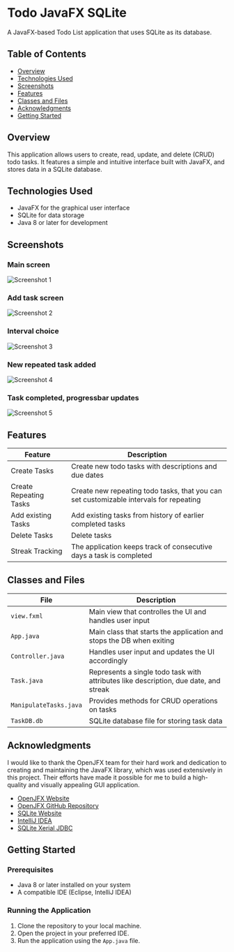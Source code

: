 ﻿# Todo JavaFX SQLite


A JavaFX-based Todo List application that uses SQLite as its database.

## Table of Contents


* [Overview](#overview)
* [Technologies Used](#technologies-used)
* [Screenshots](#screenshots)
* [Features](#features)
* [Classes and Files](#classes-and-files)
* [Acknowledgments](#acknowledgments)
* [Getting Started](#getting-started)


## Overview


This application allows users to create, read, update, and delete (CRUD) todo tasks. It features a simple and intuitive interface built with JavaFX, and stores data in a SQLite database.

## Technologies Used


* JavaFX for the graphical user interface
* SQLite for data storage
* Java 8 or later for development

## Screenshots


### Main screen
![Screenshot 1](/src/main/resources/com/todo/todojavafxsqlite/screenshots/screenshot1.png)

### Add task screen
![Screenshot 2](/src/main/resources/com/todo/todojavafxsqlite/screenshots/screenshot2.png)

### Interval choice
![Screenshot 3](/src/main/resources/com/todo/todojavafxsqlite/screenshots/screenshot3.png)

### New repeated task added
![Screenshot 4](/src/main/resources/com/todo/todojavafxsqlite/screenshots/screenshot4.png)

### Task completed, progressbar updates
![Screenshot 5](/src/main/resources/com/todo/todojavafxsqlite/screenshots/screenshot5.png)



## Features


| Feature                | Description                                                                            |
|------------------------|----------------------------------------------------------------------------------------|
| Create Tasks           | Create new todo tasks with descriptions and due dates                                  |
| Create Repeating Tasks | Create new repeating todo tasks, that you can set customizable intervals for repeating |
| Add existing Tasks     | Add existing tasks from history of earlier completed tasks                             |
| Delete Tasks           | Delete tasks                                                                           |
| Streak Tracking        | The application keeps track of consecutive days a task is completed                    |


## Classes and Files


| File                   | Description                                                                          |
|------------------------|--------------------------------------------------------------------------------------|
| `view.fxml`            | Main view that controlles the UI and handles user input                              |
| `App.java`             | Main class that starts the application and stops the DB when exiting                 |
| `Controller.java`      | Handles user input and updates the UI accordingly                                    |
| `Task.java`            | Represents a single todo task with attributes like description, due date, and streak |
| `ManipulateTasks.java` | Provides methods for CRUD operations on tasks                                        |
| `TaskDB.db`            | SQLite database file for storing task data                                           |

## Acknowledgments


I would like to thank the OpenJFX team for their hard work and dedication to creating and maintaining the JavaFX library, which was used extensively in this project. Their efforts have made it possible for me to build a high-quality and visually appealing GUI application.

* [OpenJFX Website](https://openjfx.io/)
* [OpenJFX GitHub Repository](https://github.com/openjdk/jfx)
* [SQLite Website](https://www.sqlite.org/)
* [IntelliJ IDEA](https://www.jetbrains.com/idea/)
* [SQLite Xerial JDBC](https://github.com/xerial/sqlite-jdbc)

## Getting Started


### Prerequisites

* Java 8 or later installed on your system
* A compatible IDE (Eclipse, IntelliJ IDEA)

### Running the Application

1. Clone the repository to your local machine.
2. Open the project in your preferred IDE.
3. Run the application using the `App.java` file.
